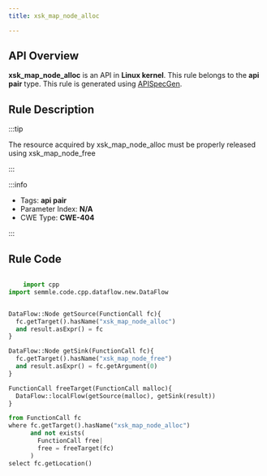 ```yaml
---
title: xsk_map_node_alloc

---
```



## API Overview
**xsk_map_node_alloc** is an API in **Linux kernel**. This rule belongs to the **api pair** type. This rule is generated using [APISpecGen](../../tools/APISpecGen).
## Rule Description

:::tip

The resource acquired by xsk_map_node_alloc must be properly released using xsk_map_node_free

:::

:::info

- Tags: **api pair**
- Parameter Index: **N/A**
- CWE Type: **CWE-404**

:::

## Rule Code
```python

    import cpp
import semmle.code.cpp.dataflow.new.DataFlow


DataFlow::Node getSource(FunctionCall fc){
  fc.getTarget().hasName("xsk_map_node_alloc")
  and result.asExpr() = fc
}

DataFlow::Node getSink(FunctionCall fc){
  fc.getTarget().hasName("xsk_map_node_free")
  and result.asExpr() = fc.getArgument(0)
}

FunctionCall freeTarget(FunctionCall malloc){
  DataFlow::localFlow(getSource(malloc), getSink(result))
}

from FunctionCall fc
where fc.getTarget().hasName("xsk_map_node_alloc")
      and not exists(
        FunctionCall free| 
        free = freeTarget(fc)
      )
select fc.getLocation()

    
```